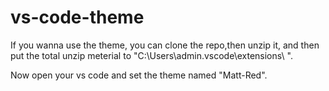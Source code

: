 # vs-code-theme

If you wanna use the theme, you can clone the repo,then unzip it, and then put the total unzip meterial to "C:\Users\admin\.vscode\extensions\ ".

Now open your vs code and set the theme named "Matt-Red".

